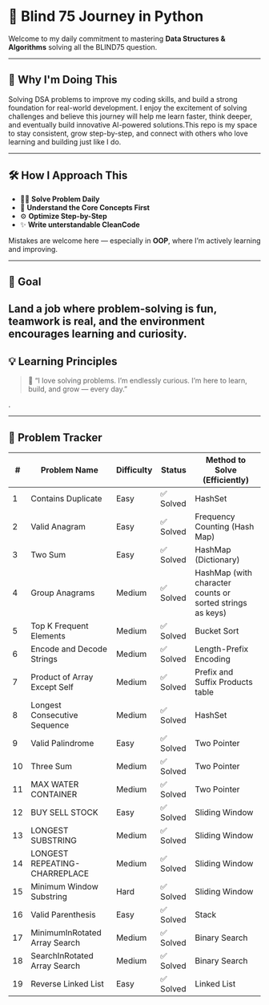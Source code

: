 # 🧠 Blind 75 Journey in Python

Welcome to my daily commitment to mastering **Data Structures & Algorithms** solving all the BLIND75 question.

---

## 🎯 Why I'm Doing This

Solving DSA problems to improve my coding skills, and build a strong foundation for real-world development.
I enjoy the excitement of solving challenges and believe this journey will help me learn faster, think deeper, and eventually build innovative AI-powered solutions.This repo is my space to stay consistent, grow step-by-step, and connect with others who love learning and building just like I do.

---

## 🛠️ How I Approach This

- 👨‍💻 **Solve Problem Daily**
- 🧩 **Understand the Core Concepts First**
- ⚙️ **Optimize Step-by-Step**
- ✨ **Write unterstandable CleanCode**

Mistakes are welcome here — especially in **OOP**, where I’m actively learning and improving.

---

## 🚀 Goal

## Land a job where **problem-solving is fun**, teamwork is real, and the environment encourages learning and curiosity.

## 💡 Learning Principles

> 💬 “I love solving problems. I’m endlessly curious. I’m here to learn, build, and grow — every day.”

.

---

## 🧩 Problem Tracker

| #   | Problem Name                  | Difficulty | Status    | Method to Solve (Efficiently)                             |
| --- | ----------------------------- | ---------- | --------- | --------------------------------------------------------- |
| 1   | Contains Duplicate            | Easy       | ✅ Solved | HashSet                                                   |
| 2   | Valid Anagram                 | Easy       | ✅ Solved | Frequency Counting (Hash Map)                             |
| 3   | Two Sum                       | Easy       | ✅ Solved | HashMap (Dictionary)                                      |
| 4   | Group Anagrams                | Medium     | ✅ Solved | HashMap (with character counts or sorted strings as keys) |
| 5   | Top K Frequent Elements       | Medium     | ✅ Solved | Bucket Sort                                               |
| 6   | Encode and Decode Strings     | Medium     | ✅ Solved | Length-Prefix Encoding                                    |
| 7   | Product of Array Except Self  | Medium     | ✅ Solved | Prefix and Suffix Products table                          |
| 8   | Longest Consecutive Sequence  | Medium     | ✅ Solved | HashSet                                                   |
| 9   | Valid Palindrome              | Easy       | ✅ Solved | Two Pointer                                               |
| 10  | Three Sum                     | Medium     | ✅ Solved | Two Pointer                                               |
| 11  | MAX WATER CONTAINER           | Medium     | ✅ Solved | Two Pointer                                               |
| 12  | BUY SELL STOCK                | Easy       | ✅ Solved | Sliding Window                                            |
| 13  | LONGEST SUBSTRING             | Medium     | ✅ Solved | Sliding Window                                            |
| 14  | LONGEST REPEATING-CHARREPLACE | Medium     | ✅ Solved | Sliding Window                                            |
| 15  | Minimum Window Substring      | Hard       | ✅ Solved | Sliding Window                                            |
| 16  | Valid Parenthesis             | Easy       | ✅ Solved | Stack                                                     |
| 17  | MinimumInRotated Array Search | Medium     | ✅ Solved | Binary Search                                             |
| 18  | SearchInRotated Array Search  | Medium     | ✅ Solved | Binary Search                                             |
| 19  | Reverse Linked List           | Easy       | ✅ Solved | Linked List                                               |
